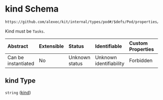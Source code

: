 # kind Schema

```txt
https://github.com/alexec/kit/internal/types/pod#/$defs/Pod/properties/kind
```

Kind must be `Tasks`.

| Abstract            | Extensible | Status         | Identifiable            | Custom Properties | Additional Properties | Access Restrictions | Defined In                                                            |
| :------------------ | :--------- | :------------- | :---------------------- | :---------------- | :-------------------- | :------------------ | :-------------------------------------------------------------------- |
| Can be instantiated | No         | Unknown status | Unknown identifiability | Forbidden         | Allowed               | none                | [pod.schema.json\*](../../out/pod.schema.json "open original schema") |

## kind Type

`string` ([kind](pod-defs-pod-properties-kind.md))
